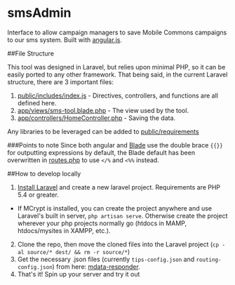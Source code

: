 smsAdmin
========

Interface to allow campaign managers to save Mobile Commons campaigns to our sms system. Built with [angular.js](angularjs.org).

##File Structure

This tool was designed in Laravel, but relies upon minimal PHP, so it can be easily ported to any other framework.
That being said, in the current Laravel structure, there are 3 important files:

1.  [public/includes/index.js](public/includes/index.js) - Directives, controllers, and functions are all defined here.
2.  [app/views/sms-tool.blade.php](app/views/sms-tool.blade.php) - The view used by the tool. 
3.  [app/controllers/HomeController.php](app/controllers/HomeController.php) - Saving the data.

Any libraries to be leveraged can be added to [public/requirements](public/requirements)

###Points to note
Since both angular and [Blade](http://laravel.com/docs/templates#blade-templating) use the double brace `{{}}` for outputting expressions by default, the Blade default has been overwritten in [routes.php](app/routes.php) to use `</%` and `<%%` instead.


##How to develop locally

1.  [Install Laravel](http://laravel.com/docs/installation) and create a new laravel project. Requirements are PHP 5.4 or greater.
  - If MCrypt is installed, you can create the project anywhere and use Laravel's built in server, `php artisan serve`. Otherwise create the project wherever your php projects normally go (htdocs in MAMP, htdocs/mysites in XAMPP, etc.).
2.  Clone the repo, then move the cloned files into the Laravel project (`cp -al source/* dest/ && rm -r source/*`)
3.  Get the necessary .json files (currently `tips-config.json` and `routing-config.json`) from here: [mdata-responder](https://github.com/DoSomething/ds-mdata-responder/tree/master/app/config).
4.  That's it! Spin up your server and try it out

